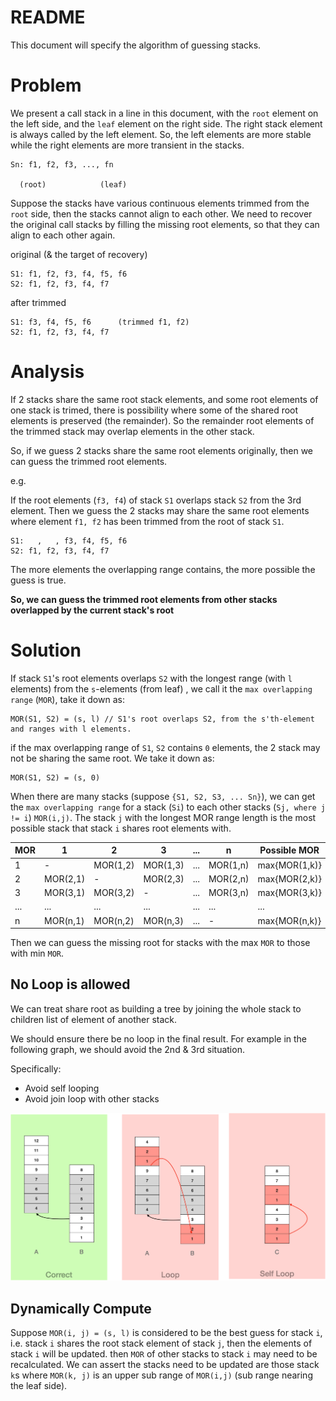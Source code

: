 # README

This document will specify the algorithm of guessing stacks.

# Problem

We present a call stack in a line in this document, with the `root` element on the left side, and the `leaf` element on
the right side. The right stack element is always called by the left element. So, the left elements are more stable
while the right elements are more transient in the stacks.

```
Sn: f1, f2, f3, ..., fn

  (root)            (leaf)
```

Suppose the stacks have various continuous elements trimmed from the `root` side, then the stacks cannot align to each
other. We need to recover the original call stacks by filling the missing root elements, so that they can align to each
other again.

original (& the target of recovery)

```
S1: f1, f2, f3, f4, f5, f6
S2: f1, f2, f3, f4, f7
```

after trimmed

```
S1: f3, f4, f5, f6      (trimmed f1, f2)
S2: f1, f2, f3, f4, f7
```

# Analysis

If 2 stacks share the same root stack elements, and some root elements of one stack is trimed, there is possibility
where some of the shared root elements is preserved (the remainder). So the remainder root elements of the trimmed stack
may overlap elements in the other stack.

So, if we guess 2 stacks share the same root elements originally, then we can guess the trimmed root elements.

e.g.

If the root elements (`f3, f4`) of stack `S1` overlaps stack `S2` from the 3rd element. Then we guess the 2 stacks may
share the same root elements where element `f1, f2` has been trimmed from the root of stack `S1`.

```
S1:   ,   , f3, f4, f5, f6
S2: f1, f2, f3, f4, f7
```

The more elements the overlapping range contains, the more possible the guess is true.

**So, we can guess the trimmed root elements from other stacks overlapped by the current stack's root**

# Solution

If stack `S1`'s root elements overlaps `S2` with the longest range (with `l` elements) from the `s`-elements (from leaf)
, we call it the `max overlapping range` (`MOR`), take it down as:

```
MOR(S1, S2) = (s, l) // S1's root overlaps S2, from the s'th-element and ranges with l elements.
```

if the max overlapping range of `S1`, `S2` contains `0` elements, the 2 stack may not be sharing the same root. We take
it down as:

```
MOR(S1, S2) = (s, 0)
```

When there are many stacks (suppose `{S1, S2, S3, ... Sn}`), we can get the `max overlapping range` for a stack (`Si`)
to each other stacks (`Sj, where j != i`) `MOR(i,j)`. The stack `j` with the longest MOR range length is the most
possible stack that stack `i` shares root elements with.

| MOR | 1        | 2        | 3        | ... | n        | Possible MOR  |
|-----|----------|----------|----------|-----|----------|---------------|
| 1   | -        | MOR(1,2) | MOR(1,3) | ... | MOR(1,n) | max{MOR(1,k)} |
| 2   | MOR(2,1) | -        | MOR(2,3) | ... | MOR(2,n) | max{MOR(2,k)} |
| 3   | MOR(3,1) | MOR(3,2) | -        | ... | MOR(3,n) | max{MOR(3,k)} |
| ... | ...      | ...      | ...      | ... | ...      | ...           |
| n   | MOR(n,1) | MOR(n,2) | MOR(n,3) | ... | -        | max{MOR(n,k)} |

Then we can guess the missing root for stacks with the max `MOR` to those with min `MOR`.


## No Loop is allowed

We can treat share root as building a tree by joining the whole stack to children list of element of another stack.

We should ensure there be no loop in the final result. For example in the following graph, 
we should avoid the 2nd & 3rd situation.

Specifically:

* Avoid self looping
* Avoid join loop with other stacks

![loop.png](../doc/loop.png)

## Dynamically Compute

Suppose `MOR(i, j) = (s, l)` is considered to be the best guess for stack `i`, i.e. stack `i` shares the root stack
element of stack `j`, then the elements of stack `i` will be updated. then `MOR` of other stacks to stack `i` may need
to be recalculated. We can assert the stacks need to be updated are those stack `k`s where `MOR(k, j)` is an upper sub
range of `MOR(i,j)` (sub range nearing the leaf side).

